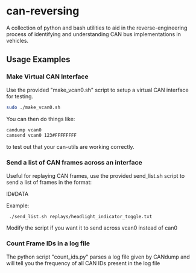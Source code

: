 # can-reversing
A collection of python and bash utilities to aid in the reverse-engineering
process of identifying and understanding CAN bus implementations in vehicles.

## Usage Examples

### Make Virtual CAN Interface
Use the provided "make_vcan0.sh" script to setup a virtual CAN
interface for testing. 

```bash
sudo ./make_vcan0.sh
```
You can then do things like:

```bash
candump vcan0
cansend vcan0 123#FFFFFFFF
```

to test out that your can-utils are working correctly.

### Send a list of CAN frames across an interface
Useful for replaying CAN frames, use the provided send_list.sh
script to send a list of frames in the format:

ID#DATA

Example: 
```bash
 ./send_list.sh replays/headlight_indicator_toggle.txt
```

Modify the script if you want it to send across vcan0 instead of can0

### Count Frame IDs in a log file
The python script "count_ids.py" parses a log file given by CANdump
and will tell you the frequency of all CAN IDs present in
the log file
